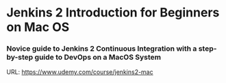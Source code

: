 # Jenkins 2 Introduction for Beginners on Mac OS

### Novice guide to Jenkins 2 Continuous Integration with a step-by-step guide to DevOps on a MacOS System

URL: https://www.udemy.com/course/jenkins2-mac
